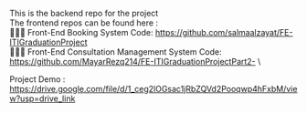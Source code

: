 This is the backend repo for the project  \
The frontend repos can be found here :  \
👨🏻‍💻 Front-End Booking System Code: https://github.com/salmaalzayat/FE-ITIGraduationProject \
👨🏻‍💻 Front-End Consultation Management System Code: https://github.com/MayarRezq214/FE-ITIGraduationProjectPart2- \

Project Demo : https://drive.google.com/file/d/1_ceg2lOGsac1jRbZQVd2Pooqwp4hFxbM/view?usp=drive_link

